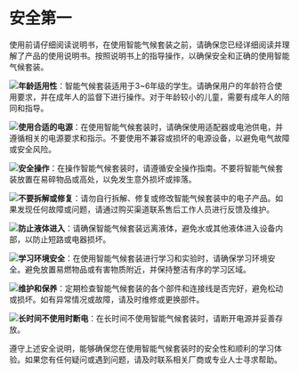 ﻿---
sidebar_position: 2
sidebar_label: 安全第一
---

# 安全第一

使用前请仔细阅读说明书，在使用智能气候套装之前，请确保您已经详细阅读并理解了产品的使用说明书。按照说明书上的指导操作，以确保安全和正确的使用智能气候套装。

![](https://wiki-media-ef.oss-cn-hongkong.aliyuncs.com//images/smart-weather-station-kit-reading-tips-01.png)**年龄适用性**：智能气候套装适用于3~6年级的学生。请确保用户的年龄符合使用要求，并在成年人的监督下进行操作。对于年龄较小的儿童，需要有成年人的陪同和指导。

![](https://wiki-media-ef.oss-cn-hongkong.aliyuncs.com/docs/microbit/interesting-case/microbit-smart-climate-kit/images/smart-weather-station-kit-reading-tips-01.png)**使用合适的电源**：在使用智能气候套装时，请确保使用适配器或电池供电，并遵循相关的电源要求和指示。不要使用不兼容或损坏的电源设备，以避免电气故障或安全风险。

![](https://wiki-media-ef.oss-cn-hongkong.aliyuncs.com/docs/microbit/interesting-case/microbit-smart-climate-kit/images/smart-weather-station-kit-reading-tips-01.png)**安全操作**：在操作智能气候套装时，请遵循安全操作指南。不要将智能气候套装放置在易碎物品或高处，以免发生意外损坏或摔落。

![](https://wiki-media-ef.oss-cn-hongkong.aliyuncs.com/docs/microbit/interesting-case/microbit-smart-climate-kit/images/smart-weather-station-kit-reading-tips-01.png)**不要拆解或修复**：请勿自行拆解、修复或修改智能气候套装中的电子产品。如果发现任何故障或问题，请通过购买渠道联系售后工作人员进行反馈及维护。

![](https://wiki-media-ef.oss-cn-hongkong.aliyuncs.com/docs/microbit/interesting-case/microbit-smart-climate-kit/images/smart-weather-station-kit-reading-tips-02.png)**防止液体进入**：请确保智能气候套装远离液体，避免水或其他液体进入设备内部，以防止短路或电器损坏。

![](https://wiki-media-ef.oss-cn-hongkong.aliyuncs.com/docs/microbit/interesting-case/microbit-smart-climate-kit/images/smart-weather-station-kit-reading-tips-02.png)**学习环境安全**：在使用智能气候套装进行学习和实验时，请确保学习环境安全。避免放置易燃物品或有害物质附近，并保持整洁有序的学习区域。

![](https://wiki-media-ef.oss-cn-hongkong.aliyuncs.com/docs/microbit/interesting-case/microbit-smart-climate-kit/images/smart-weather-station-kit-reading-tips-02.png)**维护和保养**：定期检查智能气候套装的各个部件和连接线是否完好，避免松动或损坏。如有异常情况或故障，请及时维修或更换部件。

![](https://wiki-media-ef.oss-cn-hongkong.aliyuncs.com/docs/microbit/interesting-case/microbit-smart-climate-kit/images/smart-weather-station-kit-reading-tips-02.png)**长时间不使用时断电**：在长时间不使用智能气候套装时，请断开电源并妥善存放。

遵守上述安全说明，能够确保您在使用智能气候套装时的安全性和顺利的学习体验。如果您有任何疑问或遇到问题，请及时联系相关厂商或专业人士寻求帮助。
